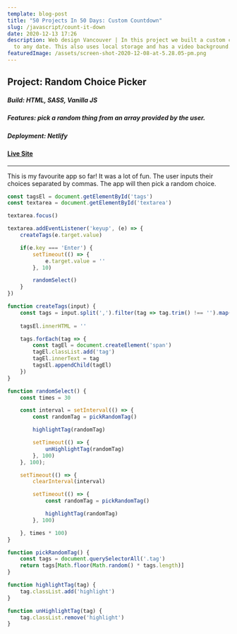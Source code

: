 ```yaml
---
template: blog-post
title: "50 Projects In 50 Days: Custom Countdown"
slug: /javascript/count-it-down
date: 2020-12-13 17:26
description: Web design Vancouver | In this project we built a custom count down
  to any date. This also uses local storage and has a video background.
featuredImage: /assets/screen-shot-2020-12-08-at-5.28.05-pm.png
---
```

## Project: Random Choice Picker

##### Build: HTML, SASS, Vanilla JS

##### Features: pick a random thing from an array provided by the user.

##### Deployment: Netlify

#### [Live Site](https://50-projects-in-50-days.netlify.app/random-choice-picker)

- - -

This is my favourite app so far! It was a lot of fun. The user inputs their choices separated by commas. The app will then pick a random choice.

```javascript
const tagsEl = document.getElementById('tags')
const textarea = document.getElementById('textarea')

textarea.focus()

textarea.addEventListener('keyup', (e) => {
    createTags(e.target.value)

    if(e.key === 'Enter') {
        setTimeout(() => {
            e.target.value = ''
        }, 10)

        randomSelect()
    }
})

function createTags(input) {
    const tags = input.split(',').filter(tag => tag.trim() !== '').map(tag => tag.trim())
    
    tagsEl.innerHTML = ''

    tags.forEach(tag => {
        const tagEl = document.createElement('span')
        tagEl.classList.add('tag')
        tagEl.innerText = tag
        tagsEl.appendChild(tagEl)
    })
}

function randomSelect() {
    const times = 30

    const interval = setInterval(() => {
        const randomTag = pickRandomTag()

        highlightTag(randomTag)

        setTimeout(() => {
            unHighlightTag(randomTag)
        }, 100)
    }, 100);

    setTimeout(() => {
        clearInterval(interval)

        setTimeout(() => {
            const randomTag = pickRandomTag()

            highlightTag(randomTag)
        }, 100)

    }, times * 100)
}

function pickRandomTag() {
    const tags = document.querySelectorAll('.tag')
    return tags[Math.floor(Math.random() * tags.length)]
}

function highlightTag(tag) {
    tag.classList.add('highlight')
}

function unHighlightTag(tag) {
    tag.classList.remove('highlight')
}
```